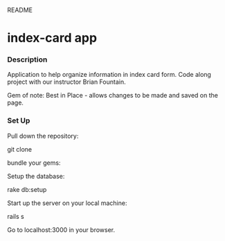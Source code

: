 README

# index-card app

### Description
Application to help organize information in index card form.
Code along project with our instructor Brian Fountain.

Gem of note: Best in Place - allows changes to be made and saved on the page.

### Set Up
Pull down the repository:

git clone 

bundle your gems:

Setup the database:

rake db:setup

Start up the server on your local machine:

rails s

Go to localhost:3000 in your browser.
